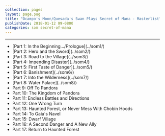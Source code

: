 ```yaml
---
collection: pages
layout: page.pug
title: "Ocampo's Moon/Quesada's Swan Plays Secret of Mana - Masterlist"
publishDate: 2018-01-12 09-0800
categories: som secret-of-mana
---
```


---
<ul class="masterlink-wrapper">
	<li>[Part 1: In the Beginning.../Prologue](../som1/)</li>
	<li>[Part 2: Hero and the Sword](../som2/)</li>
	<li>[Part 3: Road to the Village](../som3/)</li>
	<li>[Part 4: Impending Disaster](../som4/)</li>
	<li>[Part 5: First Taste of Danger](../som5/)</li>
	<li>[Part 6: Banishment](../som6/)</li>
	<li>[Part 7: Into the Wilderness](../som7/)</li>
	<li>[Part 8: Water Palace](../som8/)</li>
	<li>Part 9: Off To Pandora</li>
	<li>Part 10: The Kingdom of Pandora</li>
	<li>Part 11: Endless Battles and Directions</li>
	<li>Part 12: One Wrong Turn</li>
	<li>Part 13: Haunted Forest, or Never Mess With Chobin Hoods</li>
	<li>Part 14: To Gaia's Navel</li>
	<li>Part 15: Dwarf Village</li>
	<li>Part 16: A Second Danger and A New Ally</li>
	<li>Part 17: Return to Haunted Forest</li>
	<!--<li>Part 18: The Witch's Castle</li>
	<li>Part 19: The Witch's Lair</li>
	<li>Part 20: Saving Undine</li>
	<li>Part 21: Entering the Underground Palace</li>
	<li>Part 22: Finishing the Underground Palace</li>
	<li>Part 23: Wandering Again</li>-->
</ul>